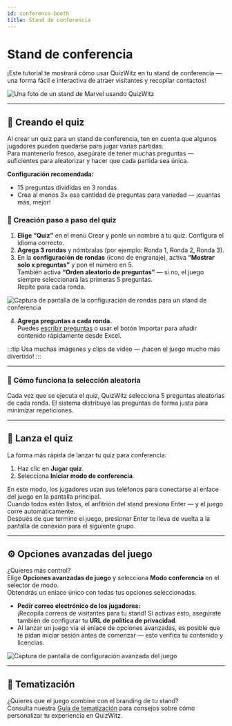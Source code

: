 ```yaml
---
id: conference-booth
title: Stand de conferencia
---
```


# Stand de conferencia

¡Este tutorial te mostrará cómo usar QuizWitz en tu stand de conferencia — una forma fácil e interactiva de atraer visitantes y recopilar contactos!

![Una foto de un stand de Marvel usando QuizWitz](/images/photos/marvel.jpg)

---

## 📝 Creando el quiz

Al crear un quiz para un stand de conferencia, ten en cuenta que algunos jugadores pueden quedarse para jugar varias partidas.\
Para mantenerlo fresco, asegúrate de tener muchas preguntas — suficientes para aleatorizar y hacer que cada partida sea única.

**Configuración recomendada:**

- 15 preguntas divididas en 3 rondas
- Crea al menos 3× esa cantidad de preguntas para variedad — ¡cuantas más, mejor!

### 🎲 Creación paso a paso del quiz

1. **Elige “Quiz”** en el menú Crear y ponle un nombre a tu quiz. Configura el idioma correcto.
2. **Agrega 3 rondas** y nómbralas (por ejemplo: Ronda 1, Ronda 2, Ronda 3).
3. En la **configuración de rondas** (ícono de engranaje), activa **“Mostrar solo x preguntas”** y pon el número en 5.\
  También activa **“Orden aleatorio de preguntas”** — si no, el juego siempre seleccionará las primeras 5 preguntas.\
  Repite para cada ronda.

![Captura de pantalla de la configuración de rondas para un stand de conferencia](/images/tutorials/conference/round_settings.png)

4. **Agrega preguntas a cada ronda.**\
  Puedes [escribir preguntas](../editor/005-writing-questions.md) o usar el botón Importar para añadir contenido rápidamente desde Excel.

:::tip
Usa muchas imágenes y clips de video — ¡hacen el juego mucho más divertido!
:::

---

### 🔀 Cómo funciona la selección aleatoria

Cada vez que se ejecuta el quiz, QuizWitz selecciona 5 preguntas aleatorias de cada ronda. El sistema distribuye las preguntas de forma justa para minimizar repeticiones.

---

## 🚀 Lanza el quiz

La forma más rápida de lanzar tu quiz para conferencia:

1. Haz clic en **Jugar quiz**.
2. Selecciona **Iniciar modo de conferencia**.

En este modo, los jugadores usan sus teléfonos para conectarse al enlace del juego en la pantalla principal.\
Cuando todos estén listos, el anfitrión del stand presiona Enter — y el juego corre automáticamente.\
Después de que termine el juego, presionar Enter te lleva de vuelta a la pantalla de conexión para el siguiente grupo.

---

## ⚙️ Opciones avanzadas del juego

¿Quieres más control?\
Elige **Opciones avanzadas de juego** y selecciona **Modo conferencia** en el selector de modo.\
Obtendrás un enlace único con todas tus opciones seleccionadas.

- **Pedir correo electrónico de los jugadores:**\
  ¡Recopila correos de visitantes para tu stand! Si activas esto, asegúrate también de configurar tu **URL de política de privacidad**.
- Al lanzar un juego vía el enlace de opciones avanzadas, es posible que te pidan iniciar sesión antes de comenzar — esto verifica tu contenido y licencias.

![Captura de pantalla de configuración avanzada del juego](/images/tutorials/conference/advanced_game_settings.png)

---

## 🎨 Tematización

¿Quieres que el juego combine con el branding de tu stand?\
Consulta nuestra [Guía de tematización](../advanced/011-emerald-theme.md) para consejos sobre cómo personalizar tu experiencia en QuizWitz.
